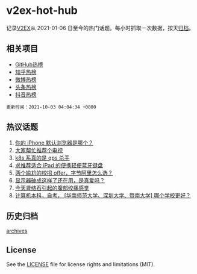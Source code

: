# v2ex-hot-hub

 记录[V2EX](https://www.v2ex.com/)从 2021-01-06 日至今的热门话题。每小时抓取一次数据，按天[归档](archives)。
 
 ## 相关项目

- [GitHub热榜](https://github.com/snaildev/github-hot-hub)
- [知乎热榜](https://github.com/snaildev/zhihu-hot-hub)
- [微博热榜](https://github.com/snaildev/weibo-hot-hub)
- [头条热榜](https://github.com/snaildev/toutiao-hot-hub)
- [抖音热榜](https://github.com/snaildev/douyin-hot-hub)


 `更新时间：2021-10-03 04:04:34 +0800`

## 热议话题

1. [你的 iPhone 默认浏览器是哪个？](https://www.v2ex.com/t/805634)
1. [大家帮忙推荐个电视](https://www.v2ex.com/t/805635)
1. [k8s 系真的是 qps 杀手](https://www.v2ex.com/t/805677)
1. [求推荐适合 iPad 的便携轻便蓝牙键盘](https://www.v2ex.com/t/805637)
1. [两个尴尬的校招 offer，字节阿里怎么选？](https://www.v2ex.com/t/805639)
1. [显示器破成这样了还在用，是真爱吗？](https://www.v2ex.com/t/805653)
1. [今天肾结石引起的腹部绞痛感觉](https://www.v2ex.com/t/805678)
1. [计算机本科，自考， [华南师范大学、深圳大学、暨南大学] 哪个学校更好？](https://www.v2ex.com/t/805657)

## 历史归档

[archives](archives)

## License

See the [LICENSE](LICENSE) file for license rights and limitations (MIT).
